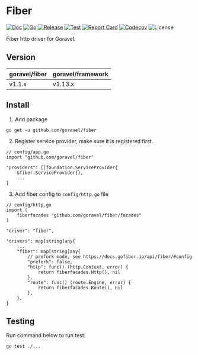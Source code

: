 # Fiber

[![Doc](https://pkg.go.dev/badge/github.com/goravel/fiber)](https://pkg.go.dev/github.com/goravel/fiber)
[![Go](https://img.shields.io/github/go-mod/go-version/goravel/fiber)](https://go.dev/)
[![Release](https://img.shields.io/github/release/goravel/fiber.svg)](https://github.com/goravel/fiber/releases)
[![Test](https://github.com/goravel/fiber/actions/workflows/test.yml/badge.svg)](https://github.com/goravel/fiber/actions)
[![Report Card](https://goreportcard.com/badge/github.com/goravel/fiber)](https://goreportcard.com/report/github.com/goravel/fiber)
[![Codecov](https://codecov.io/gh/goravel/fiber/branch/master/graph/badge.svg)](https://codecov.io/gh/goravel/fiber)
![License](https://img.shields.io/github/license/goravel/fiber)

Fiber http driver for Goravel.

## Version

| goravel/fiber | goravel/framework |
|---------------|-------------------|
| v1.1.x        | v1.13.x           |

## Install

1. Add package

```
go get -u github.com/goravel/fiber
```

2. Register service provider, make sure it is registered first.

```
// config/app.go
import "github.com/goravel/fiber"

"providers": []foundation.ServiceProvider{
    &fiber.ServiceProvider{},
    ...
}
```

3. Add fiber config to `config/http.go` file

```
// config/http.go
import (
    fiberfacades "github.com/goravel/fiber/facades"
)

"driver": "fiber",

"drivers": map[string]any{
    ...
    "fiber": map[string]any{
        // prefork mode, see https://docs.gofiber.io/api/fiber/#config
        "prefork": false,
        "http": func() (http.Context, error) {
            return fiberfacades.Http(), nil
        },
        "route": func() (route.Engine, error) {
            return fiberfacades.Route(), nil
        },
    },
}
```

## Testing

Run command below to run test:

```
go test ./...
```
